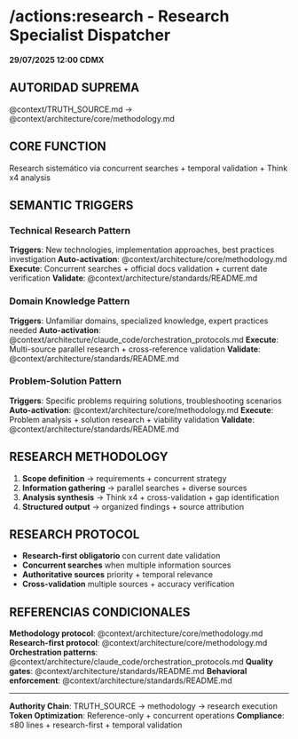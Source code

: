 # /actions:research - Research Specialist Dispatcher

**29/07/2025 12:00 CDMX**

## AUTORIDAD SUPREMA
@context/TRUTH_SOURCE.md → @context/architecture/core/methodology.md

## CORE FUNCTION
Research sistemático via concurrent searches + temporal validation + Think x4 analysis

## SEMANTIC TRIGGERS

### Technical Research Pattern
**Triggers**: New technologies, implementation approaches, best practices investigation
**Auto-activation**: @context/architecture/core/methodology.md
**Execute**: Concurrent searches + official docs validation + current date verification
**Validate**: @context/architecture/standards/README.md

### Domain Knowledge Pattern
**Triggers**: Unfamiliar domains, specialized knowledge, expert practices needed
**Auto-activation**: @context/architecture/claude_code/orchestration_protocols.md
**Execute**: Multi-source parallel research + cross-reference validation
**Validate**: @context/architecture/standards/README.md

### Problem-Solution Pattern
**Triggers**: Specific problems requiring solutions, troubleshooting scenarios
**Auto-activation**: @context/architecture/core/methodology.md
**Execute**: Problem analysis + solution research + viability validation
**Validate**: @context/architecture/standards/README.md

## RESEARCH METHODOLOGY
1. **Scope definition** → requirements + concurrent strategy
2. **Information gathering** → parallel searches + diverse sources
3. **Analysis synthesis** → Think x4 + cross-validation + gap identification
4. **Structured output** → organized findings + source attribution

## RESEARCH PROTOCOL
- **Research-first obligatorio** con current date validation
- **Concurrent searches** when multiple information sources
- **Authoritative sources** priority + temporal relevance
- **Cross-validation** multiple sources + accuracy verification

## REFERENCIAS CONDICIONALES
**Methodology protocol**: @context/architecture/core/methodology.md
**Research-first protocol**: @context/architecture/core/methodology.md
**Orchestration patterns**: @context/architecture/claude_code/orchestration_protocols.md
**Quality gates**: @context/architecture/standards/README.md
**Behavioral enforcement**: @context/architecture/standards/README.md

---
**Authority Chain**: TRUTH_SOURCE → methodology → research execution
**Token Optimization**: Reference-only + concurrent operations
**Compliance**: ≤80 lines + research-first + temporal validation